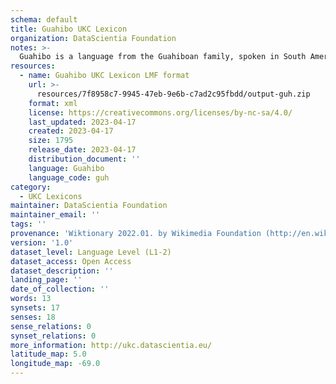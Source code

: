 ```yaml
---
schema: default
title: Guahibo UKC Lexicon
organization: DataScientia Foundation
notes: >-
  Guahibo is a language from the Guahiboan family, spoken in South America. The UKC Lexicon of Guahibo is represented as a lexico-semantic network. It consists of words, word senses, synsets, as well as sense-level and synset-level relationships.
resources:
  - name: Guahibo UKC Lexicon LMF format
    url: >-
      resources/7f8958c7-9945-47eb-9e6b-c7ad2c95fbdd/output-guh.zip
    format: xml
    license: https://creativecommons.org/licenses/by-nc-sa/4.0/
    last_updated: 2023-04-17
    created: 2023-04-17
    size: 1795
    release_date: 2023-04-17
    distribution_document: ''
    language: Guahibo
    language_code: guh
category:
  - UKC Lexicons
maintainer: DataScientia Foundation
maintainer_email: ''
tags: ''
provenance: 'Wiktionary 2022.01. by Wikimedia Foundation (http://en.wiktionary.org); KinDiv: Kinship Diversity 1.0 by Temuulen Khishigsuren (http://ukc.disi.unitn.it/index.php/kinship/); Native Languages of the Americas 2021.11. by Laura Redish and Orrin Lewis (http://www.native-languages.org); Princeton WordNet 2.1 by Princeton University (https://wordnet.princeton.edu)'
version: '1.0'
dataset_level: Language Level (L1-2)
dataset_access: Open Access
dataset_description: ''
landing_page: ''
date_of_collection: ''
words: 13
synsets: 17
senses: 18
sense_relations: 0
synset_relations: 0
more_information: http://ukc.datascientia.eu/
latitude_map: 5.0
longitude_map: -69.0
---
```

